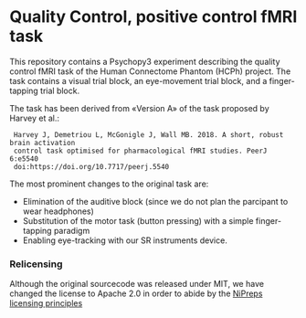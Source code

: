 # Quality Control, positive control fMRI task

This repository contains a Psychopy3 experiment describing the quality control fMRI task of the Human Connectome Phantom (HCPh) project.
The task contains a visual trial block, an eye-movement trial block, and a finger-tapping trial block.

The task has been derived from «Version A» of the task proposed by Harvey et al.:

     Harvey J, Demetriou L, McGonigle J, Wall MB. 2018. A short, robust brain activation
     control task optimised for pharmacological fMRI studies. PeerJ 6:e5540
     doi:https://doi.org/10.7717/peerj.5540

The most prominent changes to the original task are:

- Elimination of the auditive block (since we do not plan the parcipant to wear headphones)
- Substitution of the motor task (button pressing) with a simple finger-tapping paradigm
- Enabling eye-tracking with our SR instruments device.

### Relicensing

Although the original sourcecode was released under MIT, we have changed the license to Apache 2.0 in order to abide by the [NiPreps licensing principles](https://www.nipreps.org/community/licensing/)
